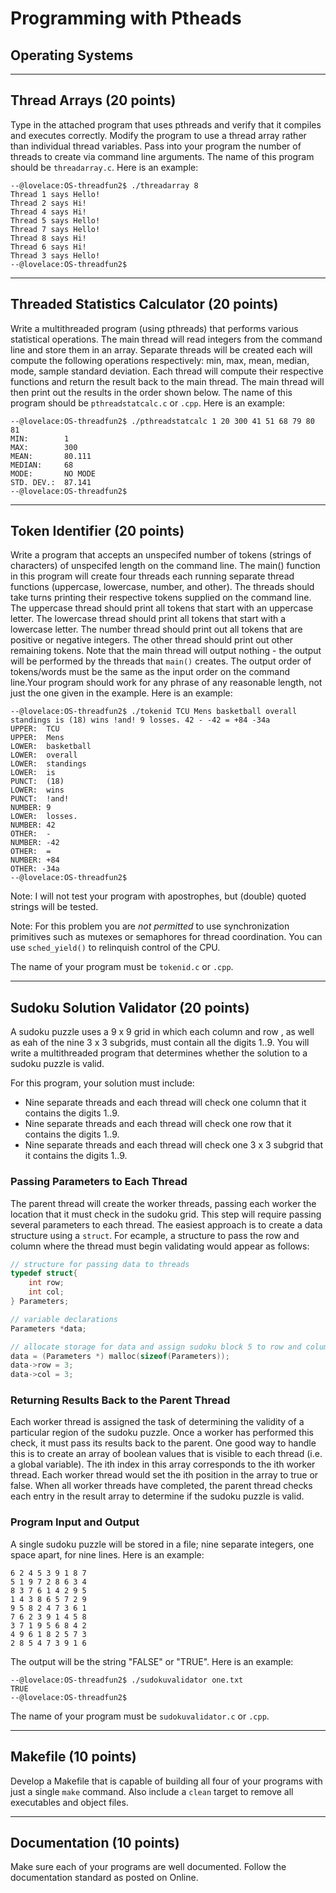 # Programming with Ptheads
## Operating Systems

---

## Thread Arrays (20 points)
Type in the attached program that uses pthreads and verify that it compiles and executes correctly. Modify the program to use a thread array rather than individual thread variables. Pass into your program the number of threads to create via command line arguments. The name of this program should be `threadarray.c`.  Here is an example:
```text
--@lovelace:OS-threadfun2$ ./threadarray 8
Thread 1 says Hello!
Thread 2 says Hi!
Thread 4 says Hi!
Thread 5 says Hello!
Thread 7 says Hello!
Thread 8 says Hi!
Thread 6 says Hi!
Thread 3 says Hello!
--@lovelace:OS-threadfun2$
```

---

## Threaded Statistics Calculator (20 points)
Write a multithreaded program (using pthreads) that performs various statistical operations. The main thread will read integers from the command line and store them in an array. Separate threads will be created each will compute the following operations respectively: min, max, mean, median, mode, sample standard deviation. Each thread will compute their respective functions and return the result back to the main thread. The main thread will then print out the results in the order shown below. The name of this program should be `pthreadstatcalc.c` or `.cpp`. Here is an example:
```text
--@lovelace:OS-threadfun2$ ./pthreadstatcalc 1 20 300 41 51 68 79 80 81
MIN:        1
MAX:        300
MEAN:       80.111
MEDIAN:     68
MODE:       NO MODE
STD. DEV.:  87.141
--@lovelace:OS-threadfun2$
```

---

## Token Identifier (20 points)
Write a program that accepts an unspecifed number of tokens (strings of characters) of unspecifed length on the command line. The main() function in this program will create four threads each running separate thread functions (uppercase, lowercase, number, and other). The threads should take turns printing their respective tokens supplied on the command line. The uppercase thread should print all tokens that start with an uppercase letter. The lowercase thread should print all tokens that start with a lowercase letter. The number thread should print out all tokens that are positive or negative integers. The other thread should print out other remaining tokens. Note that the main thread will output nothing - the output will be performed by the threads that `main()` creates. The output order of tokens/words must be the same as the input order on the command line.Your program should work for any phrase of any reasonable length, not just the one given in the example. Here is an example:
```text
--@lovelace:OS-threadfun2$ ./tokenid TCU Mens basketball overall standings is (18) wins !and! 9 losses. 42 - -42 = +84 -34a
UPPER:  TCU
UPPER:  Mens
LOWER:  basketball
LOWER:  overall
LOWER:  standings
LOWER:  is
PUNCT:  (18)
LOWER:  wins
PUNCT:  !and!
NUMBER: 9
LOWER:  losses.
NUMBER: 42
OTHER:  -
NUMBER: -42
OTHER:  =
NUMBER: +84
OTHER: -34a
--@lovelace:OS-threadfun2$
```
Note: I will not test your program with apostrophes, but (double) quoted strings will be tested.

Note: For this problem you are *not permitted* to use synchronization primitives such as mutexes or semaphores for thread coordination. You can use `sched_yield()` to relinquish control of the CPU. 

The name of your program must be `tokenid.c` or `.cpp`.

---

## Sudoku Solution Validator (20 points)
A sudoku puzzle uses a 9 x 9 grid in which each column and row , as well as eah of the nine 3 x 3 subgrids, must contain all the digits 1..9.  You will write a multithreaded program that determines whether the solution to a sudoku puzzle is valid.

For this program, your solution must include:
+ Nine separate threads and each thread will check one column that it contains the digits 1..9.
+ Nine separate threads and each thread will check one row that it contains the digits 1..9.
+ Nine separate threads and each thread will check one 3 x 3 subgrid that it contains the digits 1..9.

### Passing Parameters to Each Thread
The parent thread will create the worker threads, passing each worker the location that it must check in the sudoku grid.  This step will require passing several parameters to each thread.  The easiest approach is to create a data structure using a `struct`.  For ecample, a structure to pass the row and column where the thread must begin validating would appear as follows:
```c
// structure for passing data to threads
typedef struct{
    int row;
    int col;
} Parameters;

// variable declarations
Parameters *data;

// allocate storage for data and assign sudoku block 5 to row and column.
data = (Parameters *) malloc(sizeof(Parameters));
data->row = 3;
data->col = 3;
```  

### Returning Results Back to the Parent Thread
Each worker thread is assigned the task of determining the validity of a particular region of the sudoku puzzle.  Once a worker has performed this check, it must pass its results back to the parent.  One good way to handle this is to create an array of boolean values that is visible to each thread (i.e. a global variable).  The ith index in this array corresponds to the ith worker thread.  Each worker thread would set the ith position in the array to true or false.  When all worker threads have completed, the parent thread checks each entry in the result array to determine if the sudoku puzzle is valid.

### Program Input and Output
A single sudoku puzzle will be stored in a file; nine separate integers, one space apart, for nine lines.  Here is an example:
```text
6 2 4 5 3 9 1 8 7
5 1 9 7 2 8 6 3 4
8 3 7 6 1 4 2 9 5
1 4 3 8 6 5 7 2 9
9 5 8 2 4 7 3 6 1
7 6 2 3 9 1 4 5 8
3 7 1 9 5 6 8 4 2
4 9 6 1 8 2 5 7 3
2 8 5 4 7 3 9 1 6
```
The output will be the string "FALSE" or "TRUE".  Here is an example:

```text
--@lovelace:OS-threadfun2$ ./sudokuvalidator one.txt
TRUE
--@lovelace:OS-threadfun2$
```

The name of your program must be `sudokuvalidator.c` or `.cpp`.

---

## Makefile (10 points)
Develop a Makefile that is capable of building all four of your programs with just a single `make` command.  Also include a `clean` target to remove all executables and object files.

---

## Documentation (10 points)
Make sure each of your programs are well documented.  Follow the documentation standard as posted on Online.
